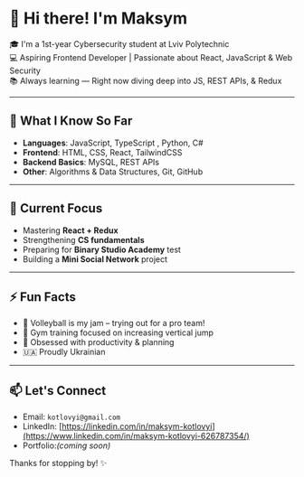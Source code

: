 # 👋 Hi there! I'm Maksym

🎓 I'm a 1st-year Cybersecurity student at Lviv Polytechnic  
💻 Aspiring Frontend Developer | Passionate about React, JavaScript & Web Security  
📚 Always learning — Right now diving deep into JS, REST APIs, & Redux

---

## 🧠 What I Know So Far

- **Languages**: JavaScript, TypeScript , Python, C#
- **Frontend**: HTML, CSS, React, TailwindCSS
- **Backend Basics**: MySQL, REST APIs
- **Other**: Algorithms & Data Structures, Git, GitHub

---

## 🔭 Current Focus

- Mastering **React + Redux**
- Strengthening **CS fundamentals**
- Preparing for **Binary Studio Academy** test
- Building a **Mini Social Network** project

---

## ⚡ Fun Facts

- 🏐 Volleyball is my jam – trying out for a pro team!
- 🎯 Gym training focused on increasing vertical jump
- 📅 Obsessed with productivity & planning
- 🇺🇦 Proudly Ukrainian

---

## 📫 Let's Connect

- Email: `kotlovyi@gmail.com`
- LinkedIn: [https://linkedin.com/in/maksym-kotlovyi](https://www.linkedin.com/in/maksym-kotlovyi-626787354/) 
- Portfolio:*(coming soon)*

Thanks for stopping by! ✨
